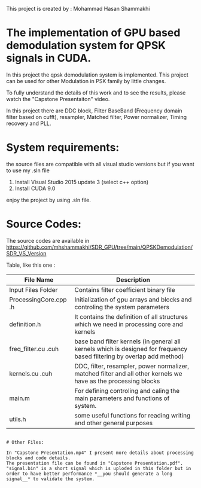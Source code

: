 This project is created by : Mohammad Hasan Shammakhi

# The implementation of GPU based demodulation system for QPSK signals in CUDA.



In this project the qpsk demodulation system is implemented. This project can be used for other Modulation in PSK family by little changes.


To fully understand the details of this work and to see the results, please watch the "Capstone Presentaiton" video.

In this project there are DDC block, Filter BaseBand (Frequency domain filter based on cufft), resampler, Matched filter, Power normalizer, Timing recovery and PLL.
# System requirements:
the source files are compatible with all visual studio versions but if you want to use my .sln file
1. Install Visual Studio 2015 update 3  (select c++ option)
2. Install CUDA 9.0

enjoy the project by using .sln file.

# Source Codes:

The source codes are available in https://github.com/mhshammakhi/SDR_GPU/tree/main/QPSKDemodulation/SDR_VS_Version

Table, like this one :

File Name  | Description
------------- | -------------
Input Files Folder  | Contains filter coefficient binary file
ProcessingCore.cpp .h  |  Initialization of gpu arrays and blocks and controling the system parameters
definition.h  |  It contains the definition of all structures which we need in processing core and kernels
freq_filter.cu .cuh|  base band filter kernels (in general all kernels which is designed for frequency based filtering by overlap add method)
kernels.cu .cuh | DDC, filter, resampler, power normalizer, matched filter and all other kernels we have as the processing blocks
main.m | For defining controling and caling the main parameters and functions of system.
utils.h | some useful functions for reading writing and other general purposes

```

# Other Files:

In "Capstone Presentation.mp4" I present more details about processing blocks and code details.
The presentation file can be found in "Capstone Presentation.pdf".
"signal.bin" is a short signal which is uploded in this folder but in order to have better performance *__you should generate a long signal__* to validate the system.

